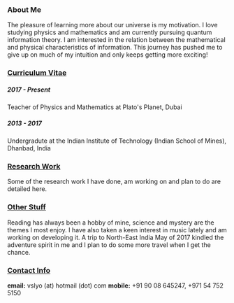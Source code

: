 ### About Me
The pleasure of learning more about our universe is my motivation. I love studying physics and mathematics and am currently pursuing quantum information theory. I am interested in the relation between the mathematical and physical characteristics of information. This journey has pushed me to give up on much of my intuition and only keeps getting more exciting!

### [__Curriculum Vitae__](curriculum-vitae.md)
##### 2017 - Present
Teacher of Physics and Mathematics at Plato's Planet, Dubai

##### 2013 - 2017
Undergradute at the Indian Institute of Technology (Indian School of Mines), Dhanbad, India

### [ Research Work ](research-work.md)
Some of the research work I have done, am working on and plan to do are detailed here.

### [__Other Stuff__](other-stuff.md)
Reading has always been a hobby of mine, science and mystery are the themes I most enjoy. I have also taken a keen interest in music lately and am working on developing it. A trip to North-East India May of 2017 kindled the adventure spirit in me and I plan to do some more travel when I get the chance.

### [__Contact Info__](contact.md)
**email:** vslyo (at) hotmail (dot) com
**mobile:** +91 90 08 645247, +971 54 752 5150
